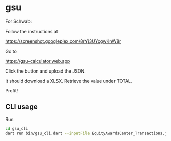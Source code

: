 # gsu

For Schwab:

Follow the instructions at

https://screenshot.googleplex.com/8rYj3UYcgwKnW8r

Go to 

https://gsu-calculator.web.app

Click the button and upload the JSON.

It should download a XLSX. Retrieve the value under TOTAL.

Profit!


## CLI usage

Run
```bash
cd gsu_cli
dart run bin/gsu_cli.dart --inputFile EquityAwardsCenter_Transactions.json --templateFile ../gsu_app/assets/gsu_template.xlsx --outputFolder .
```